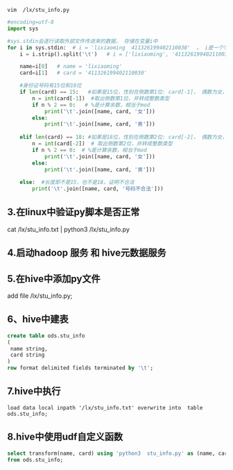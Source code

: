 `vim  /lx/stu_info.py`
```python
#encoding=utf-8
import sys

#sys.stdin会逐行读取外部文件传进来的数据， 存储在变量i中
for i in sys.stdin:  # i = 'lixiaoming  411326199402110030'  。 i是一个字符串
    i = i.strip().split('\t')   # i = ['lixiaoming', '411326199402110030']  。i被split切割成了列表

    name=i[0]   # name = 'lixiaoming'
    card=i[1]   # card = '411326199402110030'

    #身份证号码有15位和18位
    if len(card) == 15:   #如果是15位，性别在倒数第1位: card[-1]， 偶数为女，奇数为男
        n = int(card[-1])  #取出倒数第1位，并转成整数类型
        if n % 2 == 0:   # %是计算余数，相当于mod
            print('\t'.join([name, card, '女']))
        else:
            print('\t'.join([name, card, '男']))
            
    elif len(card) == 18: #如果是18位，性别在倒数第2位: card[-2]， 偶数为女，奇数为男
        n = int(card[-2])  # 取出倒数第2位，并转成整数类型
        if n % 2 == 0:  # %是计算余数，相当于mod
            print('\t'.join([name, card, '女']))
        else:
            print('\t'.join([name, card, '男']))
            
    else:  #长度即不是15，也不是18，证明不合法
        print('\t'.join([name, card, '号码不合法']))
```
## 3.在linux中验证py脚本是否正常
cat /lx/stu_info.txt  |  python3    /lx/stu_info.py
## 4.启动hadoop 服务 和 hive元数据服务
## 5.在hive中添加py文件
add file  /lx/stu_info.py;
## 6、hive中建表
```sql
create table ods.stu_info
(
 name string,
 card string
)
row format delimited fields terminated by '\t';
```
## 7.hive中执行
`load data local inpath '/lx/stu_info.txt' overwrite into  table  ods.stu_info;`
## 8.hive中使用udf自定义函数
```sql
select transform(name, card) using 'python3  stu_info.py' as (name, card, sex)
from ods.stu_info;
```
